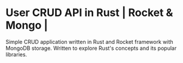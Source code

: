 # User CRUD API in Rust | Rocket & Mongo |

Simple CRUD application written in Rust and Rocket framework with MongoDB storage. Written to explore Rust's concepts and its popular libraries.
